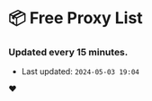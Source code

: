 # :package: Free Proxy List
### Updated every 15 minutes.

- Last updated: `2024-05-03 19:04`

:heart:
